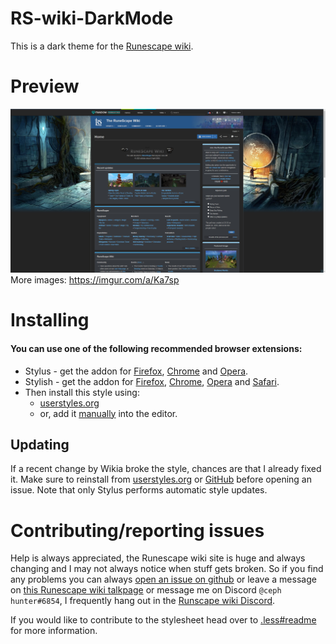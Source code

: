 # RS-wiki-DarkMode
This is a dark theme for the [Runescape wiki](http://runescape.wikia.com/wiki/RuneScape_Wiki).

# Preview
![preview](Images/Preview.png)
More images: https://imgur.com/a/Ka7sp

# Installing
#### You can use one of the following recommended browser extensions:
* Stylus - get the addon for [Firefox](https://addons.mozilla.org/en-US/firefox/addon/styl-us/), [Chrome](https://chrome.google.com/webstore/detail/stylus/clngdbkpkpeebahjckkjfobafhncgmne) and [Opera](https://addons.opera.com/en-gb/extensions/details/stylus/).
* Stylish - get the addon for [Firefox](https://addons.mozilla.org/en-US/firefox/addon/2108/), [Chrome](https://chrome.google.com/extensions/detail/fjnbnpbmkenffdnngjfgmeleoegfcffe), [Opera](https://addons.opera.com/en/extensions/details/stylish/) and [Safari](http://sobolev.us/stylish/).
* Then install this style using:
  * [userstyles.org](https://userstyles.org/styles/150266/runescape-wiki-darkmode)
  * or, add it [manually](https://raw.githubusercontent.com/CephHunter/RS-wiki-DarkMode/master/Darkmode.css) into the editor.

## Updating
If a recent change by Wikia broke the style, chances are that I already fixed it. Make sure to reinstall from [userstyles.org](https://userstyles.org/styles/150266/runescape-wiki-darkmode) or [GitHub](https://raw.githubusercontent.com/CephHunter/RS-wiki-DarkMode/master/Darkmode.css) before opening an issue. Note that only Stylus performs automatic style updates.

# Contributing/reporting issues
Help is always appreciated, the Runescape wiki site is huge and always changing and I may not always notice when stuff gets broken. So if you find any problems you can always [open an issue on github](https://github.com/CephHunter/RS-wiki-DarkMode/issues) or leave a message on [this Runescape wiki talkpage](http://runescape.wikia.com/wiki/User_talk:CephHunter/Dark_mode_issues) or message me on Discord `@ceph hunter#6854`, I frequently hang out in the [Runscape wiki Discord](http://runescape.wikia.com/wiki/RuneScape:Off-site/Discord).

If you would like to contribute to the stylesheet head over to [.less#readme](.less#readme) for more information.